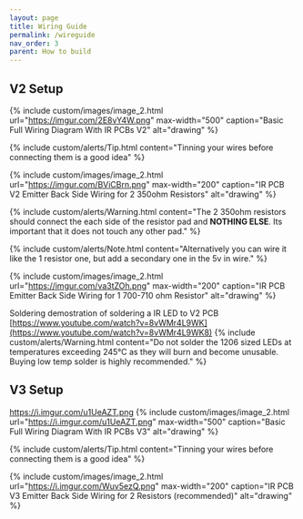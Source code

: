 ```yaml
---
layout: page
title: Wiring Guide
permalink: /wireguide
nav_order: 3
parent: How to build
---
```

## V2 Setup

{% include custom/images/image_2.html url="https://imgur.com/2E8vY4W.png" max-width="500" caption="Basic Full Wiring Diagram With IR PCBs V2" alt="drawing" %}
<br>

{% include custom/alerts/Tip.html content="Tinning your wires before connecting them is a good idea" %}


{% include custom/images/image_2.html url="https://imgur.com/BViCBrn.png" max-width="200" caption="IR PCB V2 Emitter Back Side Wiring for 2 350ohm Resistors" alt="drawing" %}
<br>

{% include custom/alerts/Warning.html content="The 2 350ohm resistors should connect the each side of the resistor pad and <b>NOTHING ELSE</b>. Its important that it does not touch any other pad." %}
<br>

{% include custom/alerts/Note.html content="Alternatively you can wire it like the 1 resistor one, but add a secondary one in the 5v in wire." %}
<br>

{% include custom/images/image_2.html url="https://imgur.com/va3tZOh.png" max-width="200" caption="IR PCB Emitter Back Side Wiring for 1 700-710 ohm Resistor" alt="drawing" %}
<br>

Soldering demostration of soldering a IR LED to V2 PCB [https://www.youtube.com/watch?v=8vWMr4L9WK](https://www.youtube.com/watch?v=8vWMr4L9WK8)
{% include custom/alerts/Warning.html content="Do not solder the 1206 sized LEDs at temperatures exceeding 245°C as they will burn and become unusable. Buying low temp solder is highly recommended." %}
<br>

## V3 Setup

https://i.imgur.com/u1UeAZT.png
{% include custom/images/image_2.html url="https://i.imgur.com/u1UeAZT.png" max-width="500" caption="Basic Full Wiring Diagram With IR PCBs V3" alt="drawing" %}
<br>

{% include custom/alerts/Tip.html content="Tinning your wires before connecting them is a good idea" %}
<br>

{% include custom/images/image_2.html url="https://i.imgur.com/Wuv5ezQ.png" max-width="200" caption="IR PCB V3 Emitter Back Side Wiring for 2 Resistors (recommended)" alt="drawing" %}
<br>


